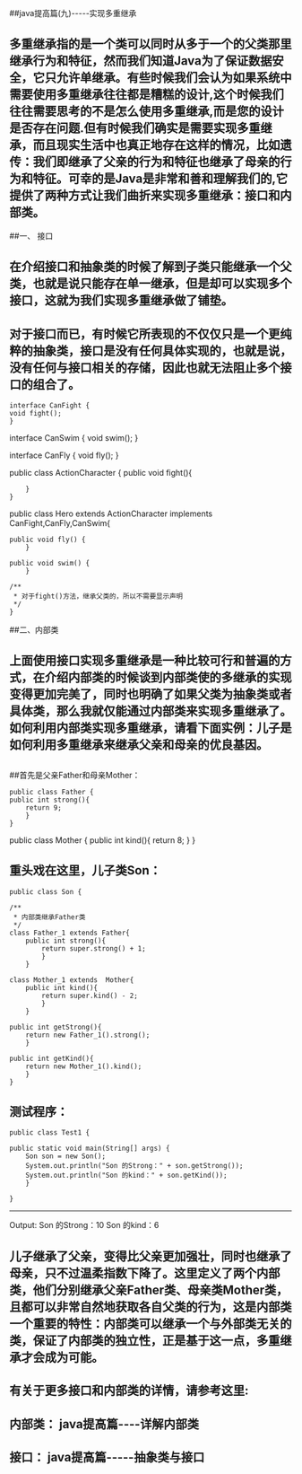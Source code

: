 ##java提高篇(九)-----实现多重继承

##
## 多重继承指的是一个类可以同时从多于一个的父类那里继承行为和特征，然而我们知道Java为了保证数据安全，它只允许单继承。有些时候我们会认为如果系统中需要使用多重继承往往都是糟糕的设计,这个时候我们往往需要思考的不是怎么使用多重继承,而是您的设计是否存在问题.但有时候我们确实是需要实现多重继承，而且现实生活中也真正地存在这样的情况，比如遗传：我们即继承了父亲的行为和特征也继承了母亲的行为和特征。可幸的是Java是非常和善和理解我们的,它提供了两种方式让我们曲折来实现多重继承：接口和内部类。
##一、 接口

##
## 在介绍接口和抽象类的时候了解到子类只能继承一个父类，也就是说只能存在单一继承，但是却可以实现多个接口，这就为我们实现多重继承做了铺垫。

##
## 对于接口而已，有时候它所表现的不仅仅只是一个更纯粹的抽象类，接口是没有任何具体实现的，也就是说，没有任何与接口相关的存储，因此也就无法阻止多个接口的组合了。	interface CanFight {    void fight();	}interface CanSwim {    void swim();	}interface CanFly {    void fly();	}public class ActionCharacter {    public void fight(){            	}	}public class Hero extends ActionCharacter implements CanFight,CanFly,CanSwim{    public void fly() {    	}    public void swim() {    	}    /**     * 对于fight()方法，继承父类的，所以不需要显示声明     */	}
##二、内部类

##
## 上面使用接口实现多重继承是一种比较可行和普遍的方式，在介绍内部类的时候谈到内部类使的多继承的实现变得更加完美了，同时也明确了如果父类为抽象类或者具体类，那么我就仅能通过内部类来实现多重继承了。如何利用内部类实现多重继承，请看下面实例：儿子是如何利用多重继承来继承父亲和母亲的优良基因。

##
##首先是父亲Father和母亲Mother：	public class Father {    public int strong(){        return 9;    	}	}public class Mother {    public int kind(){        return 8;    	}	}

##
## 重头戏在这里，儿子类Son：	public class Son {        /**     * 内部类继承Father类     */    class Father_1 extends Father{        public int strong(){            return super.strong() + 1;        	}    	}        class Mother_1 extends  Mother{        public int kind(){            return super.kind() - 2;        	}    	}        public int getStrong(){        return new Father_1().strong();    	}        public int getKind(){        return new Mother_1().kind();    	}	}

##
## 测试程序：	public class Test1 {    public static void main(String[] args) {        Son son = new Son();        System.out.println("Son 的Strong：" + son.getStrong());        System.out.println("Son 的kind：" + son.getKind());    	}	}----------------------------------------Output:Son 的Strong：10Son 的kind：6

##
## 儿子继承了父亲，变得比父亲更加强壮，同时也继承了母亲，只不过温柔指数下降了。这里定义了两个内部类，他们分别继承父亲Father类、母亲类Mother类，且都可以非常自然地获取各自父类的行为，这是内部类一个重要的特性：内部类可以继承一个与外部类无关的类，保证了内部类的独立性，正是基于这一点，多重继承才会成为可能。

##
## 有关于更多接口和内部类的详情，请参考这里:

##
## 内部类： java提高篇----详解内部类

##
## 接口： java提高篇-----抽象类与接口